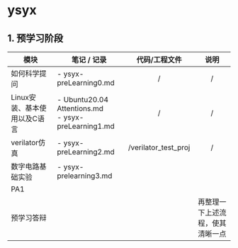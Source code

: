 # ysyx

## 1. 预学习阶段

| 模块                         | 笔记 / 记录                                             |    代码/工程文件    |               说明               |
| ---------------------------- | ------------------------------------------------------- | :------------------: | :------------------------------: |
| 如何科学提问                 | - ysyx-preLearning0.md                                  |          /          |                /                |
| Linux安装、基本使用以及C语言 | - Ubuntu20.04 Attentions.md<br />- ysyx-preLearning1.md |          /          |                /                |
| verilator仿真                | - ysyx-preLearning2.md                                  | /verilator_test_proj |                /                |
| 数字电路基础实验             | - ysyx-prelearning3.md                                  |                      |                                  |
| PA1                          |                                                         |                      |                                  |
| 预学习答辩                   |                                                         |                      | 再整理一下上述流程，使其清晰一点 |
